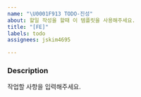 ```yaml
---
name: "\U0001F913 TODO-진성"
about: 할일 작성을 할때 이 템플릿을 사용해주세요.
title: "[FE]"
labels: todo
assignees: jskim4695

---
```


### Description
작업할 사항을 입력해주세요.
